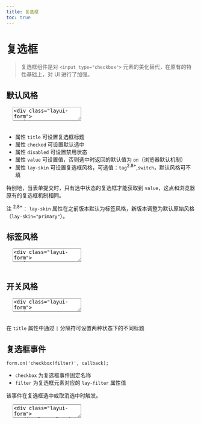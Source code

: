 ```yaml
---
title: 复选框
toc: true
---
```

 
# 复选框

> 复选框组件是对 `<input type="checkbox">` 元素的美化替代，在原有的特性基础上，对 UI 进行了加强。


<h2 id="default" lay-toc="{}">默认风格</h2>

<pre class="layui-code" lay-options="{preview: true, layout: ['preview', 'code'], tools: ['full'], done: function(obj){
  obj.render();
}}">
  <textarea>
<div class="layui-form">
  <input type="checkbox" name="AAA" title="默认">
  <input type="checkbox" name="BBB" lay-text="选中" checked> 
  <input type="checkbox" name="CCC" title="禁用" disabled> 
</div>
  </textarea>
</pre>

- 属性 `title` 可设置复选框标题
- 属性 `checked` 可设置默认选中
- 属性 `disabled` 可设置禁用状态
- 属性 `value` 可设置值，否则选中时返回的默认值为 `on`（浏览器默认机制）
- 属性 `lay-skin` 可设置复选框风格，可选值：`tag`<sup>2.8+</sup>,`switch`，默认风格可不填

特别地，当表单提交时，只有选中状态的复选框才能获取到 `value`，这点和浏览器原有的复选框机制相同。 

注 <sup>2.8+</sup>： `lay-skin` 属性在之前版本默认为标签风格，新版本调整为默认原始风格（`lay-skin="primary"`）。

<h2 id="tag" lay-toc="{}">标签风格</h2>

<pre class="layui-code" lay-options="{preview: true, layout: ['preview', 'code'], tools: ['full'], done: function(obj){
  obj.render();
}}">
  <textarea>
<div class="layui-form">
  <input type="checkbox" name="AAA" title="默认" lay-skin="tag">
  <input type="checkbox" name="BBB" title="选中" lay-skin="tag" checked> 
  <input type="checkbox" name="CCC" title="禁用" lay-skin="tag" disabled> 
</div>

<!-- import layui -->
  </textarea>
</pre>


<h2 id="switch" lay-toc="{}">开关风格</h2>

<pre class="layui-code" lay-options="{preview: true, layout: ['preview', 'code'], tools: ['full'], done: function(obj){
  obj.render();
}}">
  <textarea>
<div class="layui-form">
  <input type="checkbox" name="AAA" lay-skin="switch">
  <input type="checkbox" name="BBB" title="ON|OFF" lay-skin="switch" checked> 
  <input type="checkbox" name="CCC" title="开启|关闭" lay-skin="switch"> 
  <input type="checkbox" name="DDD" lay-skin="switch" disabled>
</div>

<!-- import layui -->
  </textarea>
</pre>

在 `title` 属性中通过 `|` 分隔符可设置两种状态下的不同标题


<h2 id="on" lay-toc="{hot: true}">复选框事件</h2>

`form.on('checkbox(filter)', callback);`

- `checkbox` 为复选框事件固定名称
- `filter` 为复选框元素对应的 `lay-filter` 属性值

该事件在复选框选中或取消选中时触发。

<pre class="layui-code" lay-options="{preview: true, layout: ['code', 'preview'], tools: ['full'], done: function(obj){
  obj.render();
}}">
  <textarea>
<div class="layui-form">
  <div class="layui-form-item">
    <input type="checkbox" name="agreement" value="1" title="是否同意" lay-filter="demo-checkbox-filter">
  </div>
  <div class="layui-form-item">
    <button class="layui-btn" lay-submit lay-filter="demo-checkbox-submit">确认</button>
  </div>
</div>

<!-- import layui --> 
<script>
layui.use(function(){
  var form = layui.form;
  var layer = layui.layer;

  // checkbox 事件
  form.on('checkbox(demo-checkbox-filter)', function(data){
    var elem = data.elem; // 获得 checkbox 原始 DOM 对象
    var checked = elem.checked; // 获得 checkbox 选中状态
    var value = elem.value; // 获得 checkbox 值
    var othis = data.othis; // 获得 checkbox 元素被替换后的 jQuery 对象
    
    layer.msg('checked 状态: '+ elem.checked);
  });

  // 通过表单提交事件，演示 checkbox 不同状态下的字段结果
  form.on('submit(demo-checkbox-submit)', function(data){
    var field = data.field; // 获取表单字段值
    // 显示填写结果，仅作演示用
    layer.alert(JSON.stringify(field), {
      title: '当前填写的字段值'
    });
    // 此处可执行 Ajax 等操作
    // …
    return false; // 阻止默认 form 跳转
  });
});
</script>
  </textarea>
</pre>